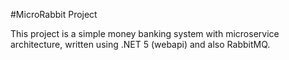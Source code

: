 #MicroRabbit Project

This project is a simple money banking system with microservice architecture,
written using .NET 5 (webapi) and also RabbitMQ.